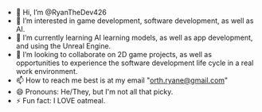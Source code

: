 - 👋 Hi, I’m @RyanTheDev426
- 👀 I’m interested in game development, software development, as well as AI.
- 🌱 I’m currently learning AI learning models, as well as app development, and using the Unreal Engine.
- 💞️ I’m looking to collaborate on 2D game projects, as well as opportunities to experience the software development life cycle in a real work environment.
- 📫 How to reach me best is at my email "orth.ryane@gmail.com"
- 😄 Pronouns: He/They, but I'm not all that picky.
- ⚡ Fun fact: I LOVE oatmeal.

<!---
RyanTheDev426/RyanTheDev426 is a ✨ special ✨ repository because its `README.md` (this file) appears on your GitHub profile.
You can click the Preview link to take a look at your changes.
--->
